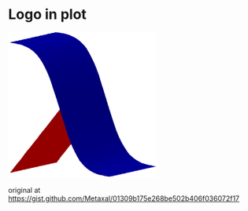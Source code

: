 Logo in plot
============

![logo-plot-only.png](logo-plot-only.png)

original at https://gist.github.com/Metaxal/01309b175e268be502b406f036072f17

